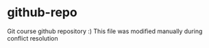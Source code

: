 # github-repo
Git course github repository
:)
This file was modified manually during conflict resolution
